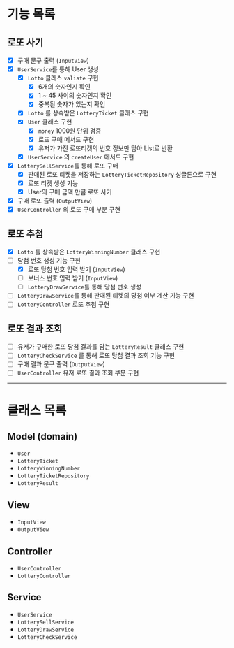 # 기능 목록

## 로또 사기
- [x] 구매 문구 출력 (`InputView`)
- [x] `UserService`를 통해 User 생성
    - [x] `Lotto` 클래스 `valiate` 구현
        - [x] 6개의 숫자인지 확인
        - [x] 1 ~ 45 사이의 숫자인지 확인
        - [x] 중복된 숫자가 있는지 확인
    - [x] `Lotto` 를 상속받은 `LotteryTicket` 클래스 구현
    - [x] `User` 클래스 구현
        - [x] `money` 1000원 단위 검증
        - [x] 로또 구매 메서드 구현
        - [x] 유저가 가진 로또티켓의 번호 정보만 담아 List로 반환
    - [x] `UserService` 의 `createUser` 메서드 구현
- [x] `LotterySellService`를 통해 로또 구매
    - [x] 판매된 로또 티켓을 저장하는 `LotteryTicketRepository` 싱글톤으로 구현
    - [x] 로또 티켓 생성 기능
    - [x] User의 구매 금액 만큼 로또 사기
- [x] 구매 로또 출력 (`OutputView`)
- [x] `UserController` 의 로또 구매 부분 구현

## 로또 추첨
- [x] `Lotto` 를 상속받은 `LotteryWinningNumber` 클래스 구현
- [ ] 당첨 번호 생성 기능 구현
    - [x] 로또 당첨 번호 입력 받기 (`InputView`)
    - [ ] 보너스 번호 입력 받기 (`InputView`)
    - [ ] `LotteryDrawService`를 통해 당첨 번호 생성
- [ ] `LotteryDrawService`를 통해 판매된 티켓의 당첨 여부 계산 기능 구현
- [ ] `LotteryController` 로또 추첨 구현

## 로또 결과 조회
- [ ] 유저가 구매한 로또 당첨 결과를 담는 `LotteryResult` 클래스 구현
- [ ] `LotteryCheckService` 를 통해 로또 당첨 결과 조회 기능 구현
- [ ] 구매 결과 문구 출력 (`OutputView`)
- [ ] `UserController` 유저 로또 결과 조회 부분 구현

---

# 클래스 목록
## Model (domain)
- `User`
- `LotteryTicket`
- `LotteryWinningNumber`
- `LotteryTicketRepository`
- `LotteryResult`

## View
- `InputView`
- `OutputView`

## Controller
- `UserController`
- `LotteryController`

## Service
- `UserService`
- `LotterySellService`
- `LotteryDrawService`
- `LotteryCheckService`